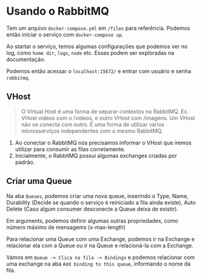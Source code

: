 # Usando o RabbitMQ

Tem um arquivo `docker-compose.yml` em `/files` para referência. Podemos então iniciar o serviço com `docker-compose up`.

Ao startar o serviço, temos algumas configurações que podemos ver no log, como `home dir`, `logs`, `node` etc. Essas podem ser exploradas na documentação.

Podemos então acessar o `localhost:15672/` e entrar com usuário e senha `rabbitmq`.

## VHost

> O Virtual Host é uma forma de separar contextos no RabbitMQ. Ex. VHost videos com o /videos, e outro VHost com /imagens. Um VHost não se conecta com outro. É uma forma de utilizar vários microsserviços independentes com o mesmo RabbitMQ.

1. Ao conectar o RabbitMQ nós precisamos informar o VHost que iremos utilizar para consumir as filas corretamente.
2. Inicialmente, o RabbitMQ possui algumas exchanges criadas por padrão.


## Criar uma Queue

Na aba `Queues`, podemos criar uma nova queue, inserindo o Type, Name, Durability (Decide se quando o serviço é reiniciado a fila ainda existe), Auto Delete (Caso algum consumer desconecte a Queue deixa de existir).

Em arguments, podemos definir algumas outras propriedades, como número máximo de mensagems (x-max-length)

Para relacionar uma Queue com uma Exchange, podemos ir na Exchange e relacionar ela com a Queue ou ir na Queue e relacioná-la com a Exchange.

Vamos em `Queue -> Clica na fila -> Bindings` e podemos relacionar com uma exchange na aba `Add binding to this queue`, informando o nome da fila.